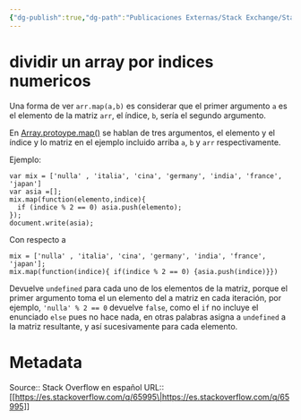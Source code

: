 ```yaml
---
{"dg-publish":true,"dg-path":"Publicaciones Externas/Stack Exchange/Stack Overflow en español/es.stackoverflow.com-65995.md","permalink":"/publicaciones-externas/stack-exchange/stack-overflow-en-espanol/es-stackoverflow-com-65995/","title":"dividir un array por indices numericos","hide":true,"noteIcon":"\"0\"","created":"2024-04-03T12:49:10.626-06:00","updated":"2024-04-05T16:43:50.378-06:00"}
---
```


# dividir un array por indices numericos

Una forma de ver `arr.map(a,b)` es considerar que el primer argumento `a` es el elemento de la matriz `arr`, el índice, `b`, sería el segundo argumento.

En [Array.protoype.map()][1] se hablan de tres argumentos, el elemento y el índice y lo matriz en el ejemplo incluido arriba  `a`, `b` y `arr` respectivamente.


Ejemplo:

<!-- begin snippet: js hide: false console: true babel: false -->

<!-- language: lang-js -->

    var mix = ['nulla' , 'italia', 'cina', 'germany', 'india', 'france', 'japan']  
    var asia =[];
    mix.map(function(elemento,indice){
      if (indice % 2 == 0) asia.push(elemento);
    });
    document.write(asia);

<!-- end snippet -->

Con respecto a

    mix = ['nulla' , 'italia', 'cina', 'germany', 'india', 'france', 'japan'];
    mix.map(function(indice){ if(indice % 2 == 0) {asia.push(indice)}})

Devuelve `undefined` para cada uno de los elementos de la matriz, porque el primer argumento toma el un elemento del a matriz en cada iteración, por ejemplo, `'nulla' % 2 == 0` devuelve `false`, como el `if` no incluye el enunciado `else` pues no hace nada, en otras palabras asigna a `undefined` a la matriz resultante, y así sucesivamente para cada elemento.

  [1]: https://developer.mozilla.org/es/docs/Web/JavaScript/Referencia/Objetos_globales/Array/map


# Metadata
Source:: Stack Overflow en español
URL:: [[https://es.stackoverflow.com/q/65995\|https://es.stackoverflow.com/q/65995]]

